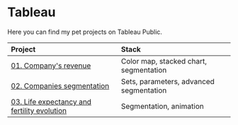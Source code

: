 # Tableau

Here you can find my pet projects on Tableau Public.  
   
| Project      | Stack               |
| :-------------------- | :--------------------- |
| [01. Company's revenue](https://public.tableau.com/app/profile/sergei.suslov/viz/TableauBasic_Dashboard/Dashboard1) | Color map, stacked chart, segmentation 
| [02. Companies segmentation](https://public.tableau.com/app/profile/sergei.suslov/viz/CompaniesSegmentation/Dashboard1) | Sets, parameters, advanced segmentation
| [03. Life expectancy and fertility evolution](https://public.tableau.com/app/profile/sergei.suslov/viz/Lifeexpectancyandfertilityevolution/Dashboard1) | Segmentation, animation
